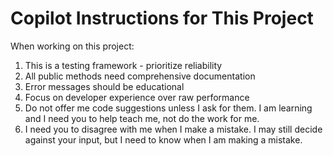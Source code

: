# Copilot Instructions for This Project

When working on this project:
1. This is a testing framework - prioritize reliability
1. All public methods need comprehensive documentation
1. Error messages should be educational
1. Focus on developer experience over raw performance
1. Do not offer me code suggestions unless I ask for them. I am learning and I need you to help teach me, not do the work for me.
1. I need you to disagree with me when I make a mistake. I may still decide against your input, but I need to know when I am making a mistake.
